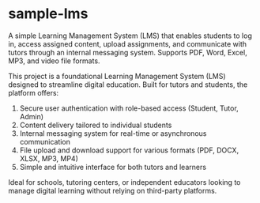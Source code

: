 # sample-lms
A simple Learning Management System (LMS) that enables students to log in, access assigned content, upload assignments, and communicate with tutors through an internal messaging system. Supports PDF, Word, Excel, MP3, and video file formats.

This project is a foundational Learning Management System (LMS) designed to streamline digital education. Built for tutors and students, the platform offers:

1. Secure user authentication with role-based access (Student, Tutor, Admin)
2. Content delivery tailored to individual students
3. Internal messaging system for real-time or asynchronous communication
4. File upload and download support for various formats (PDF, DOCX, XLSX, MP3, MP4)
5. Simple and intuitive interface for both tutors and learners

Ideal for schools, tutoring centers, or independent educators looking to manage digital learning without relying on third-party platforms.
